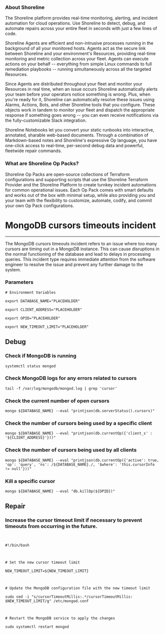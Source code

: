 
### About Shoreline
The Shoreline platform provides real-time monitoring, alerting, and incident automation for cloud operations. Use Shoreline to detect, debug, and automate repairs across your entire fleet in seconds with just a few lines of code.

Shoreline Agents are efficient and non-intrusive processes running in the background of all your monitored hosts. Agents act as the secure link between Shoreline and your environment's Resources, providing real-time monitoring and metric collection across your fleet. Agents can execute actions on your behalf -- everything from simple Linux commands to full remediation playbooks -- running simultaneously across all the targeted Resources.

Since Agents are distributed throughout your fleet and monitor your Resources in real time, when an issue occurs Shoreline automatically alerts your team before your operators notice something is wrong. Plus, when you're ready for it, Shoreline can automatically resolve these issues using Alarms, Actions, Bots, and other Shoreline tools that you configure. These objects work in tandem to monitor your fleet and dispatch the appropriate response if something goes wrong -- you can even receive notifications via the fully-customizable Slack integration.

Shoreline Notebooks let you convert your static runbooks into interactive, annotated, sharable web-based documents. Through a combination of Markdown-based notes and Shoreline's expressive Op language, you have one-click access to real-time, per-second debug data and powerful, fleetwide repair commands.

### What are Shoreline Op Packs?
Shoreline Op Packs are open-source collections of Terraform configurations and supporting scripts that use the Shoreline Terraform Provider and the Shoreline Platform to create turnkey incident automations for common operational issues. Each Op Pack comes with smart defaults and works out of the box with minimal setup, while also providing you and your team with the flexibility to customize, automate, codify, and commit your own Op Pack configurations.

# MongoDB cursors timeouts incident
---

The MongoDB cursors timeouts incident refers to an issue where too many cursors are timing out in a MongoDB instance. This can cause disruptions in the normal functioning of the database and lead to delays in processing queries. This incident type requires immediate attention from the software engineer to resolve the issue and prevent any further damage to the system.

### Parameters
```shell
# Environment Variables

export DATABASE_NAME="PLACEHOLDER"

export CLIENT_ADDRESS="PLACEHOLDER"

export OPID="PLACEHOLDER"

export NEW_TIMEOUT_LIMIT="PLACEHOLDER"

```

## Debug

### Check if MongoDB is running
```shell
systemctl status mongod
```

### Check MongoDB logs for any errors related to cursors
```shell
tail -f /var/log/mongodb/mongod.log | grep 'cursor'
```

### Check the current number of open cursors
```shell
mongo ${DATABASE_NAME} --eval "printjson(db.serverStatus().cursors)"
```

### Check the number of cursors being used by a specific client
```shell
mongo ${DATABASE_NAME} --eval "printjson(db.currentOp({'client_s' : '${CLIENT_ADDRESS}'}))"
```

### Check the number of cursors being used by all clients
```shell
mongo ${DATABASE_NAME} --eval "printjson(db.currentOp({'active': true, 'op': 'query', 'ns': /${DATABASE_NAME}./, '$where': 'this.cursorInfo != null'}))"
```

### Kill a specific cursor
```shell
mongo ${DATABASE_NAME} --eval "db.killOp(${OPID})"
```

## Repair

### Increase the cursor timeout limit if necessary to prevent timeouts from occurring in the future.
```shell


#!/bin/bash



# Set the new cursor timeout limit

NEW_TIMEOUT_LIMIT=${NEW_TIMEOUT_LIMIT}



# Update the MongoDB configuration file with the new timeout limit

sudo sed -i "s/cursorTimeoutMillis:.*/cursorTimeoutMillis: $NEW_TIMEOUT_LIMIT/g" /etc/mongod.conf



# Restart the MongoDB service to apply the changes

sudo systemctl restart mongod


```